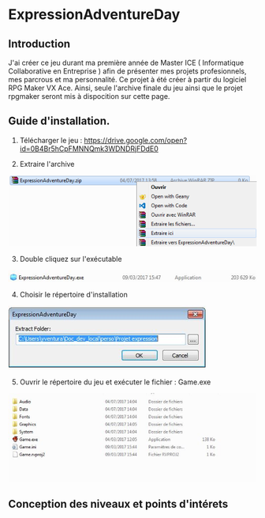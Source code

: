 # ExpressionAdventureDay

## Introduction


J'ai créer ce jeu durant ma première année de Master ICE ( Informatique Collaborative en Entreprise ) afin de présenter mes projets profesionnels, mes parcrous et ma personnalité.
Ce projet à été créer à partir du logiciel RPG Maker VX Ace. Ainsi, seule l'archive finale du jeu ainsi que le projet rpgmaker seront mis à dispocition sur cette page.

## Guide d'installation.

1. Télécharger le jeu : https://drive.google.com/open?id=0B4Br5hCpFMNNQmk3WDNDRjFDdE0

2. Extraire l'archive

![alt tag](img/ExpressionAdventureDay_tuto.png)


3. Double cliquez sur l'exécutable

![alt tag](img/ExpressionAdventureDay_tuto_2.JPG)

4. Choisir le répertoire d'installation

![alt tag](img/ExpressionAdventureDay_tuto_3.JPG)

5. Ouvrir le répertoire du jeu et exécuter le fichier : Game.exe

![alt tag](img/ExpressionAdventureDay_tuto_4.JPG)


## Conception des niveaux et points d'intérets
